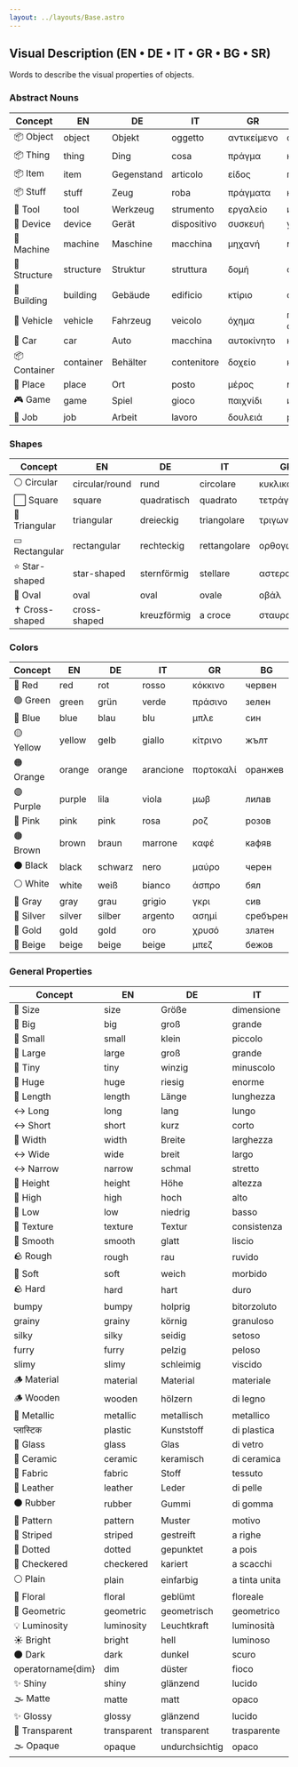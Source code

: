 ```yaml
---
layout: ../layouts/Base.astro
---
```

## Visual Description (EN • DE • IT • GR • BG • SR)

Words to describe the visual properties of objects.

### Abstract Nouns
| Concept | EN | DE | IT | GR | BG | SR |
|---|---|---|---|---|---|---|
| 📦 Object | object | Objekt | oggetto | αντικείμενο | обект | predmet |
| 📦 Thing | thing | Ding | cosa | πράγμα | нещо | stvar |
| 📦 Item | item | Gegenstand | articolo | είδος | предмет | stavka |
| 📦 Stuff | stuff | Zeug | roba | πράγματα | неща | stvari |
| 🔧 Tool | tool | Werkzeug | strumento | εργαλείο | инструмент | alat |
| 🔧 Device | device | Gerät | dispositivo | συσκευή | устройство | uređaj |
| 🔧 Machine | machine | Maschine | macchina | μηχανή | машина | mašina |
| 🏢 Structure | structure | Struktur | struttura | δομή | структура | struktura |
| 🏢 Building | building | Gebäude | edificio | κτίριο | сграда | zgrada |
| 🚗 Vehicle | vehicle | Fahrzeug | veicolo | όχημα | превозно средство | vozilo |
| 🚗 Car | car | Auto | macchina | αυτοκίνητο | кола | auto |
| 📦 Container | container | Behälter | contenitore | δοχείο | контейнер | kontejner |
| 📍 Place | place | Ort | posto | μέρος | място | mesto |
| 🎮 Game | game | Spiel | gioco | παιχνίδι | игра | igra |
| 💼 Job | job | Arbeit | lavoro | δουλειά | работа | posao |

### Shapes
| Concept | EN | DE | IT | GR | BG | SR |
|---|---|---|---|---|---|---|
| ⚪ Circular | circular/round | rund | circolare | κυκλικός | кръгъл | kružan |
| ⬜ Square | square | quadratisch | quadrato | τετράγωνος | квадратен | kvadratan |
| 🔼 Triangular | triangular | dreieckig | triangolare | τριγωνικός | триъгълен | trouglast |
| ▭ Rectangular | rectangular | rechteckig | rettangolare | ορθογώνιος | правоъгълен | pravougaon |
| ⭐ Star-shaped | star-shaped | sternförmig | stellare | αστεροειδής | звездообразен | zvezdast |
| 🥚 Oval | oval | oval | ovale | οβάλ | овален | ovalan |
| ✝️ Cross-shaped | cross-shaped | kreuzförmig | a croce | σταυροειδής | кръстообразен | križast |

### Colors
| Concept | EN | DE | IT | GR | BG | SR |
|---|---|---|---|---|---|---|
| 🔴 Red | red | rot | rosso | κόκκινο | червен | crvena |
| 🟢 Green | green | grün | verde | πράσινο | зелен | zelena |
| 🔵 Blue | blue | blau | blu | μπλε | син | plava |
| 🟡 Yellow | yellow | gelb | giallo | κίτρινο | жълт | žuta |
| 🟠 Orange | orange | orange | arancione | πορτοκαλί | оранжев | narandžasta |
| 🟣 Purple | purple | lila | viola | μωβ | лилав | ljubičasta |
| 🌸 Pink | pink | pink | rosa | ροζ | розов | roze |
| 🟤 Brown | brown | braun | marrone | καφέ | кафяв | smeđa |
| ⚫ Black | black | schwarz | nero | μαύρο | черен | crna |
| ⚪ White | white | weiß | bianco | άσπρο | бял | bela |
| 🔘 Gray | gray | grau | grigio | γκρι | сив | siva |
| 🥈 Silver | silver | silber | argento | ασημί | сребърен | srebrna |
| 🥇 Gold | gold | gold | oro | χρυσό | златен | zlatna |
| 🍦 Beige | beige | beige | beige | μπεζ | бежов | bež |

### General Properties
| Concept | EN | DE | IT | GR | BG | SR |
|---|---|---|---|---|---|---|
| 📏 Size | size | Größe | dimensione | μέγεθος | размер | veličina |
| 🐘 Big | big | groß | grande | μεγάλο | голям | veliki |
| 🐁 Small | small | klein | piccolo | μικρό | малък | mali |
| 🐘 Large | large | groß | grande | μεγάλο | голям | veliki |
| 🐁 Tiny | tiny | winzig | minuscolo | μικροσκοπικό | мъничък | sićušan |
| 🐘 Huge | huge | riesig | enorme | τεράστιο | огромен | ogroman |
| 📏 Length | length | Länge | lunghezza | μήκος | дължина | dužina |
| ↔️ Long | long | lang | lungo | μακρύ | дълъг | dug |
| ↔️ Short | short | kurz | corto | κοντό | къс | kratak |
| 📏 Width | width | Breite | larghezza | πλάτος | ширина | širina |
| ↔️ Wide | wide | breit | largo | φαρδύ | широк | širok |
| ↔️ Narrow | narrow | schmal | stretto | στενό | тесен | uzak |
| 📏 Height | height | Höhe | altezza | ύψος | височина | visina |
| 🔼 High | high | hoch | alto | ψηλό | висок | visok |
| 🔽 Low | low | niedrig | basso | χαμηλό | нисък | nizak |
| 🎨 Texture | texture | Textur | consistenza | υφή | текстура | tekstura |
| 🧈 Smooth | smooth | glatt | liscio | λείο | гладък | gladak |
| 🪨 Rough | rough | rau | ruvido | τραχύ | груб | grub |
| 🧸 Soft | soft | weich | morbido | μαλακό | мек | mekan |
| 🪨 Hard | hard | hart | duro | σκληρό | твърд | tvrd |
|  bumpy | bumpy | holprig | bitorzoluto | ανώμαλο | неравен | neravan |
| grainy | grainy | körnig | granuloso | κοκκώδες | зърнест | zrnast |
| silky | silky | seidig | setoso | μεταξένιο | копринен | svilenkast |
| furry | furry | pelzig | peloso | γούνινο | космат | krznen |
| slimy | slimy | schleimig | viscido | γλοιώδες | лигав | sluzav |
| 🪵 Material | material | Material | materiale | υλικό | материал | materijal |
| 🪵 Wooden | wooden | hölzern | di legno | ξύλινο | дървен | drveni |
| 🔩 Metallic | metallic | metallisch | metallico | μεταλλικό | метален | metalni |
|  प्लास्टिक | plastic | Kunststoff | di plastica | πλαστικό | пластмасов | plastični |
| 🍷 Glass | glass | Glas | di vetro | γυάλινο | стъклен | stakleni |
| 🏺 Ceramic | ceramic | keramisch | di ceramica | κεραμικό | керамичен | keramički |
| 👕 Fabric | fabric | Stoff | tessuto | ύφασμα | плат | tkanina |
| 👞 Leather | leather | Leder | di pelle | δερμάτινο | кожен | kožni |
| ⚫ Rubber | rubber | Gummi | di gomma | καουτσούκ | гумен | gumeni |
| 🎨 Pattern | pattern | Muster | motivo | μοτίβο | шарка | šara |
| 🦓 Striped | striped | gestreift | a righe | ριγέ | раиран | prugast |
| 🐞 Dotted | dotted | gepunktet | a pois | πουά | на точки | tačkast |
| 🏁 Checkered | checkered | kariert | a scacchi | καρό | кариран | kariran |
| ⚪ Plain | plain | einfarbig | a tinta unita | μονόχρωμο | едноцветен | jednobojan |
| 🌸 Floral | floral | geblümt | floreale | φλοράλ | на цветя | cvetni |
| 📐 Geometric | geometric | geometrisch | geometrico | γεωμετρικό | геометричен | geometrijski |
| 💡 Luminosity | luminosity | Leuchtkraft | luminosità | φωτεινότητα | светимост | sjajnost |
| ☀️ Bright | bright | hell | luminoso | φωτεινό | светъл | svetao |
| 🌑 Dark | dark | dunkel | scuro | σκοτεινό | тъмен | taman |
| operatorname{dim} | dim | düster | fioco | αμυδρό | мътен | prigušen |
| ✨ Shiny | shiny | glänzend | lucido | γυαλιστερό | лъскав | sjajan |
| 🌫️ Matte | matte | matt | opaco | ματ | матов | mat |
| ✨ Glossy | glossy | glänzend | lucido | γυαλιστερό | гланциран | sjajan |
| 💎 Transparent | transparent | transparent | trasparente | διαφανές | прозрачен | providan |
| 🌫️ Opaque | opaque | undurchsichtig | opaco | αδιαφανές | непрозрачен | neprovidan |
